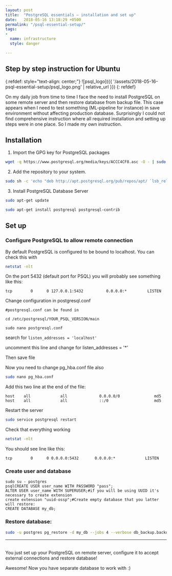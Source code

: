 ```yaml
---
layout: post
title:  "PostgreSQL essentials — installation and set up"
date:   2018-05-16 13:18:29 +0500
permalink: "/psql-essential-setup/"
tags:
- 
  name: infrastructure
  style: danger

---
```


## Step by step instruction for Ubuntu
{:refdef: style="text-align: center;"}
![psql_logo]({{ '/assets/2018-05-16-psql-essential-setup/psql_logo.png' | relative_url }})
{: refdef}

On my daily job from time to time I face the need to install PostgreSQL on some remote server and then restore database from backup file. This case appears when I need to test something (ML-pipeline for instance) in save environment without affecting production database. Surprisingly I could not find comprehensive instruction where all required installation and setting up steps were in one place. So I made my own instruction.

## Installation

1. Import the GPG key for PostgreSQL packages
```bash
wget -q https://www.postgresql.org/media/keys/ACCC4CF8.asc -O - | sudo apt-key add -
```

2. Add the repository to your system.
```bash
sudo sh -c 'echo "deb http://apt.postgresql.org/pub/repos/apt/ `lsb_release -cs`-pgdg main" >> /etc/apt/sources.list.d/pgdg.list'
```
3. Install PostgreSQL Database Server
```bash
sudo apt-get update
```
```bash
sudo apt-get install postgresql postgresql-contrib
```

## Set up
### Configure PostgreSQL to allow remote connection

By default PostgreSQL is configured to be bound to localhost. You can check this with

```bash
netstat -nlt
```

On the port 5432 (default port for PSQL) you will probably see something like this:

```
tcp        0      0 127.0.0.1:5432          0.0.0.0:*         LISTEN
```

Change configuration in postgresql.conf
```
#postgresql.conf can be found in 

cd /etc/postgresql/YOUR_PSQL_VERSION/main

sudo nano postgresql.conf
```

search for `listen_addresses = 'localhost'`

uncomment this line and change for listen_addresses = '*'

Then save file

Now you need to change pg_hba.conf file also
```bash
sudo nano pg_hba.conf
```
Add this two line at the end of the file:
```
host    all             all              0.0.0.0/0               md5
host    all             all              ::/0                    md5
```
Restart the server
```bash
sudo service postgresql restart
```
Check that everything working
```bash
netstat -nlt
```
You should see line like this:
```
tcp        0      0 0.0.0.0:5432       0.0.0.0:*             LISTEN
```
### Create user and database
```
sudo su - postgres
psqlCREATE USER user_name WITH PASSWORD "pass";
ALTER USER user_name WITH SUPERUSER;#if you will be using UUID it's necessary to create extension
create extension "uuid-ossp";#Create empty database that you latter will restore:
CREATE DATABASE my_db;
```

### Restore database:
```bash
sudo -u postgres pg_restore -d my_db --jobs 4 --verbose db_backup.backup
```
---
<br>
You just set up your PostgreSQL on remote server, configure it to accept external connections and restore database! 

Awesome! Now you have separate database to work with :)